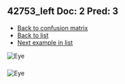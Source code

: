 ## 42753_left Doc: 2 Pred: 3
- [Back to confusion matrix](https://github.com/juliandewit/kaggle_retinopathy/blob/master/matrix.md)
- [Back to list](https://github.com/juliandewit/kaggle_retinopathy/blob/master/lists/23/list.md)
- [Next example in list](https://github.com/juliandewit/kaggle_retinopathy/blob/master/lists/23/42/4276_left.md)

![Eye](https://retinopaty.blob.core.windows.net/size1024/42753_left_2.jpeg)

### 

![Eye]()
